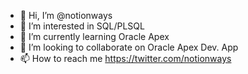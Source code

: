 - 👋 Hi, I’m @notionways
- 👀 I’m interested in SQL/PLSQL
- 🌱 I’m currently learning Oracle Apex
- 💞️ I’m looking to collaborate on Oracle Apex Dev. App
- 📫 How to reach me https://twitter.com/notionways

<!---
notionways/notionways is a ✨ special ✨ repository because its `README.md` (this file) appears on your GitHub profile.
You can click the Preview link to take a look at your changes.
--->
